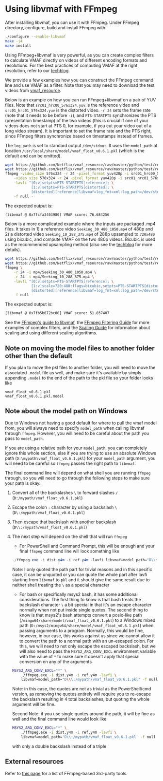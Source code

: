 # Using libvmaf with FFmpeg

After installing libvmaf, you can use it with FFmpeg. Under FFmpeg directory, configure, build and install FFmpeg with:

```bash
./configure --enable-libvmaf
make -j4
make install
```

Using FFmpeg+libvmaf is very powerful, as you can create complex filters to calculate VMAF directly on videos of different encoding formats and resolutions. For the best practices of computing VMAF at the right resolution, refer to our [techblog](https://medium.com/netflix-techblog/vmaf-the-journey-continues-44b51ee9ed12).

We provide a few examples how you can construct the FFmpeg command line and use VMAF as a filter. Note that you may need to download the test videos from [vmaf_resource](https://github.com/Netflix/vmaf_resource/tree/master/python/test/resource).

Below is an example on how you can run FFmpeg+libvmaf on a pair of YUV files. Note that `src01_hrc00_576x324.yuv` is the reference video and `src01_hrc01_576x324.yuv` is the distorted video. `-r 24` sets the frame rate (note that it needs to be before `-i`), and `PTS-STARTPTS` synchronizes the PTS (presentation timestamp) of the two videos (this is crucial if one of your videos does not start at PTS 0, for example, if you cut your video out of a long video stream). It is important to set the frame rate and the PTS right, since FFmpeg filters synchronize based on timestamps instead of frames.

The `log_path` is set to standard output `/dev/stdout`. It uses the `model_path` at location `/usr/local/share/model/vmaf_float_v0.6.1.pkl` (which is the default and can be omitted).

```bash
wget https://github.com/Netflix/vmaf_resource/raw/master/python/test/resource/yuv/src01_hrc00_576x324.yuv
wget https://github.com/Netflix/vmaf_resource/raw/master/python/test/resource/yuv/src01_hrc01_576x324.yuv
ffmpeg -video_size 576x324 -r 24 -pixel_format yuv420p -i src01_hrc00_576x324.yuv \
    -video_size 576x324 -r 24 -pixel_format yuv420p -i src01_hrc01_576x324.yuv \
    -lavfi "[0:v]setpts=PTS-STARTPTS[reference]; \
            [1:v]setpts=PTS-STARTPTS[distorted]; \
            [distorted][reference]libvmaf=log_fmt=xml:log_path=/dev/stdout:model_path=/usr/local/share/model/vmaf_float_v0.6.1.pkl" \
    -f null -
```

The expected output is:

```bash
[libvmaf @ 0x7fcfa3403980] VMAF score: 76.684256
```

Below is a more complicated example where the inputs are packaged .mp4 files. It takes in 1) a reference video `Seeking_30_480_1050.mp4` of 480p and 2) a distorted video `Seeking_10_288_375.mp4` of 288p upsampled to `720x480` using bicubic, and compute VMAF on the two 480p videos. Bicubic is used as the recommended upsampling method (also see the [techblog](https://medium.com/netflix-techblog/vmaf-the-journey-continues-44b51ee9ed12) for more details).

```bash
wget https://github.com/Netflix/vmaf_resource/raw/master/python/test/resource/mp4/Seeking_30_480_1050.mp4
wget https://github.com/Netflix/vmaf_resource/raw/master/python/test/resource/mp4/Seeking_10_288_375.mp4
ffmpeg \
    -r 24 -i mp4/Seeking_30_480_1050.mp4 \
    -r 24 -i mp4/Seeking_10_288_375.mp4 \
    -lavfi "[0:v]setpts=PTS-STARTPTS[reference]; \
            [1:v]scale=720:480:flags=bicubic,setpts=PTS-STARTPTS[distorted]; \
            [distorted][reference]libvmaf=log_fmt=xml:log_path=/dev/stdout:model_path=/usr/local/share/model/vmaf_float_v0.6.1.pkl" \
    -f null -
```

The expected output is:

```bash
[libvmaf @ 0x7fb5b672bc00] VMAF score: 51.037407
```

See the [FFmpeg's guide to libvmaf](https://ffmpeg.org/ffmpeg-filters.html#libvmaf), the [FFmpeg Filtering Guide](https://trac.ffmpeg.org/wiki/FilteringGuide) for more examples of complex filters, and the [Scaling Guide](https://trac.ffmpeg.org/wiki/Scaling) for information about scaling and using different scaling algorithms.

## Note on moving the model files to another folder other than the default

If you plan to move the pkl files to another folder, you will need to move the associated `.model` file as well, and make sure it's available by simply appending `.model` to the end of the path to the pkl file so your folder looks like

```none
vmaf_float_v0.6.1.pkl
vmaf_float_v0.6.1.pkl.model
```

## Note about the model path on Windows

Due to Windows not having a good default for where to pull the vmaf model from, you will always need to specify `model_path` when calling libvmaf through `ffmpeg`. However, you will need to be careful about the path you pass to `model_path`.

If you are using a relative path for your `model_path`, you can completely ignore this whole section, else if you are trying to use an absolute Windows path (`D:\mypath\vmaf_float_v0.6.1.pkl`) for your `model_path` argument, you will need to be careful so `ffmpeg` passes the right path to `libvmaf`.

The final command line will depend on what shell you are running `ffmpeg` through, so you will need to go through the following steps to make sure your path is okay.

1. Convert all of the backslashes `\` to forward slashes `/` (`D:/mypath/vmaf_float_v0.6.1.pkl`)
2. Escape the colon `:` character by using a backslash `\` (`D\:/mypath/vmaf_float_v0.6.1.pkl`)
3. Then escape that backslash with another backslash (`D\\:/mypath/vmaf_float_v0.6.1.pkl`)
4. The next step will depend on the shell that will run `ffmpeg`
    - For PowerShell and Command Prompt, this will be enough and your final `ffmpeg` command line will look something like

    ```powershell
    ./ffmpeg.exe -i dist.y4m -i ref.y4m -lavfi libvmaf=model_path="D\\:/mypath/vmaf_float_v0.6.1.pkl" -f null -
    ```

    Note: I only quoted the path part for trivial reasons and in this specific case, it can be unquoted or you can quote the whole part after lavfi starting from `libvmaf` to `pkl` and it should give the same result due to neither shell treating the `\` as a special character

    - For bash or specifically msys2 bash, it has some additional considerations. The first thing to know is that bash treats the backslash character `\` a bit special in that it's an escape character normally when not put inside single quotes. The second thing to know is that msys2's bash attempts convert a posix-like path (`/mingw64/share/model/vmaf_float_v0.6.1.pkl`) to a Windows mixed path (`D:/msys2/mingw64/share/model/vmaf_float_v0.6.1.pkl`) when passing arguments to a program. Normally, this would be fine, however, in our case, this works against us since we cannot allow it to convert the path to a normal path with an un-escaped colon. For this, we will need to not only escape the escaped backslash, but we will also need to pass the `MSYS2_ARG_CONV_EXCL` environment variable with the value of `*` to make sure it doesn't apply that special conversion on any of the arguments

    ```bash
    MSYS2_ARG_CONV_EXCL="*" \
        ./ffmpeg.exe -i dist.y4m -i ref.y4m -lavfi \
        libvmaf=model_path="D\\\:/mypath/vmaf_float_v0.6.1.pkl" -f null -
    ```

    Note: in this case, the quotes are not as trivial as the PowerShell/cmd version, as removing the quotes entirely will require you to re-escape the backslash resulting in 4 total backslashes, but quoting the whole argument will be fine.

    Second Note: if you use single quotes around the path, it will be fine as well and the final command line would look like

    ```bash
    MSYS2_ARG_CONV_EXCL="*" \
        ./ffmpeg.exe -i dist.y4m -i ref.y4m -lavfi \
        libvmaf=model_path='D\\:/mypath/vmaf_float_v0.6.1.pkl' -f null -
    ```

    with only a double backslash instead of a triple

## External resources

Refer to [this page](external_resource.md) for a list of FFmpeg-based 3rd-party tools.
